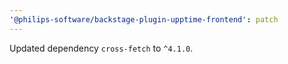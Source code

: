 ```yaml
---
'@philips-software/backstage-plugin-upptime-frontend': patch
---
```


Updated dependency `cross-fetch` to `^4.1.0`.

